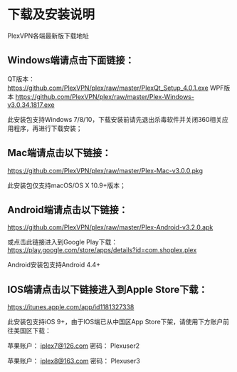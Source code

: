 # 下载及安装说明
PlexVPN各端最新版下载地址

## Windows端请点击下面链接：

QT版本：
https://github.com/PlexVPN/plex/raw/master/PlexQt_Setup_4.0.1.exe
WPF版本
https://github.com/PlexVPN/plex/raw/master/Plex-Windows-v3.0.34.1817.exe

此安装包支持Windows 7/8/10，下载安装前请先退出杀毒软件并关闭360相关应用程序，再进行下载安装；

## Mac端请点击以下链接：
https://github.com/PlexVPN/plex/raw/master/Plex-Mac-v3.0.0.pkg

此安装包仅支持macOS/OS X 10.9+版本；

## Android端请点击以下链接：
https://github.com/PlexVPN/plex/raw/master/Plex-Android-v3.2.0.apk

或点击此链接进入到Google Play下载：
https://play.google.com/store/apps/details?id=com.shoplex.plex

Android安装包支持Android 4.4+

## IOS端请点击以下链接进入到Apple Store下载：
https://itunes.apple.com/app/id1181327338

此安装包支持iOS 9+，由于IOS端已从中国区App Store下架，请使用下方账户前往美国区下载：

苹果账户： iplex7@126.com 密码： Plexuser2

苹果账户： iplex8@163.com 密码： Plexuser3
